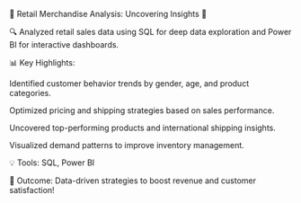 🚀 Retail Merchandise Analysis: Uncovering Insights 🚀

🔍 Analyzed retail sales data using SQL for deep data exploration and Power BI for interactive dashboards.

📊 Key Highlights:

Identified customer behavior trends by gender, age, and product categories.

Optimized pricing and shipping strategies based on sales performance.

Uncovered top-performing products and international shipping insights.

Visualized demand patterns to improve inventory management.

💡 Tools: SQL, Power BI

🎯 Outcome: Data-driven strategies to boost revenue and customer satisfaction!
